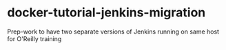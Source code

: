 # docker-tutorial-jenkins-migration
Prep-work to have two separate versions of Jenkins running on same host for O'Reilly training
